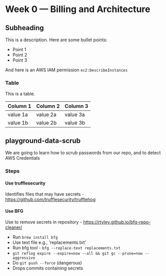 # Week 0 — Billing and Architecture

## Subheading

This is a description. Here are some bullet points:

- Point 1
- Point 2
- Point 3

And here is an AWS IAM permission `ec2:DescribeInstances`

### Table

This is a table.

| Column 1 | Column 2 | Column 3 |
| --- | --- | --- |
| value 1a | value 2a | value 3a |
| value 1b | value 2b | value 3b |

## playground-data-scrub

We are going to learn how to scrub passwords from our repo, and to detect AWS Credentials

### Steps

#### Use trufflesecurity

Identifies files that may have secrets - https://github.com/trufflesecurity/trufflehog

#### Use BFG

Use to remove secrets in repository - https://rtyley.github.io/bfg-repo-cleaner/

- Run `brew install bfg`
- Use text file e.g., 'replacements.txt'
- Run bfg tool - `bfg --replace-text replacements.txt`
- `git reflog expire --expire=now --all && git gc --prune=now --aggressive`
- Do `git push --force` (dangerous)
- Drops commits containing secrets
